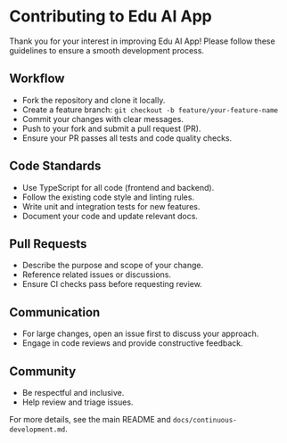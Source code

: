 # Contributing to Edu AI App

Thank you for your interest in improving Edu AI App! Please follow these guidelines to ensure a smooth development process.

## Workflow
- Fork the repository and clone it locally.
- Create a feature branch: `git checkout -b feature/your-feature-name`
- Commit your changes with clear messages.
- Push to your fork and submit a pull request (PR).
- Ensure your PR passes all tests and code quality checks.

## Code Standards
- Use TypeScript for all code (frontend and backend).
- Follow the existing code style and linting rules.
- Write unit and integration tests for new features.
- Document your code and update relevant docs.

## Pull Requests
- Describe the purpose and scope of your change.
- Reference related issues or discussions.
- Ensure CI checks pass before requesting review.

## Communication
- For large changes, open an issue first to discuss your approach.
- Engage in code reviews and provide constructive feedback.

## Community
- Be respectful and inclusive.
- Help review and triage issues.

For more details, see the main README and `docs/continuous-development.md`.
